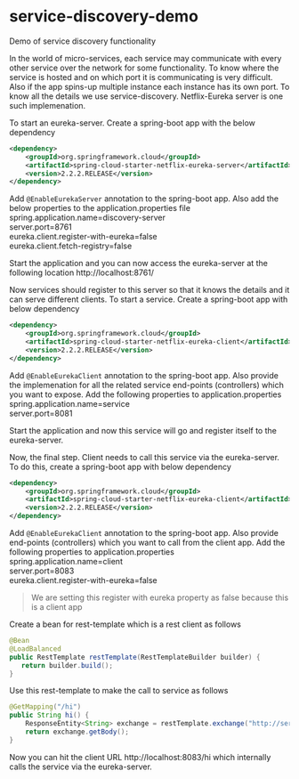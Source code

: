 # service-discovery-demo
Demo of service discovery functionality

In the world of micro-services, each service may communicate with every other service over the network for some functionality. To know where the service is hosted and on which port it is communicating
is very difficult. Also if the app spins-up multiple instance each instance has its own port. To know all the details we use service-discovery. Netflix-Eureka server is one such implemenation.

To start an eureka-server. Create a spring-boot app with the below dependency
```xml
<dependency>
	<groupId>org.springframework.cloud</groupId>
	<artifactId>spring-cloud-starter-netflix-eureka-server</artifactId>
	<version>2.2.2.RELEASE</version>
</dependency>
```    

Add `@EnableEurekaServer` annotation to the spring-boot app. Also add the below properties to the application.properties file
spring.application.name=discovery-server <br/>
server.port=8761 <br/>
eureka.client.register-with-eureka=false <br/>
eureka.client.fetch-registry=false <br/>

Start the application and you can now access the eureka-server at the following location http://localhost:8761/

Now services should register to this server so that it knows the details and it can serve different clients.
To start a service. Create a spring-boot app with below dependency
```xml
<dependency>
	<groupId>org.springframework.cloud</groupId>
	<artifactId>spring-cloud-starter-netflix-eureka-client</artifactId>
	<version>2.2.2.RELEASE</version>
</dependency>
```   
Add `@EnableEurekaClient` annotation to the spring-boot app. 
Also provide the implemenation for all the related service end-points (controllers) which you want to expose. Add the following properties to application.properties <br/>
spring.application.name=service <br/>
server.port=8081 <br/>

Start the application and now this service will go and register itself to the eureka-server.

Now, the final step. Client needs to call this service via the eureka-server.
To do this, create a spring-boot app with below dependency
```xml
<dependency>
	<groupId>org.springframework.cloud</groupId>
	<artifactId>spring-cloud-starter-netflix-eureka-client</artifactId>
	<version>2.2.2.RELEASE</version>
</dependency>
```
Add `@EnableEurekaClient` annotation to the spring-boot app.
Also provide end-points (controllers) which you want to call from the client app. Add the following properties to application.properties <br/>
  spring.application.name=client <br/>
  server.port=8083 <br/>
  eureka.client.register-with-eureka=false <br/>
>We are setting this register with eureka property as false because this is a client app

Create a bean for rest-template which is a rest client as follows
```java
@Bean
@LoadBalanced
public RestTemplate restTemplate(RestTemplateBuilder builder) {
   return builder.build();
}
``` 
Use this rest-template to make the call to service as follows
```java
@GetMapping("/hi")
public String hi() {
	ResponseEntity<String> exchange = restTemplate.exchange("http://service/hello", HttpMethod.GET, null, String.class);
	return exchange.getBody();
}
```
Now you can hit the client URL http://localhost:8083/hi which internally calls the service via the eureka-server.


